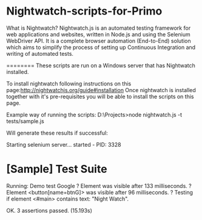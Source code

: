 # Nightwatch-scripts-for-Primo


What is Nightwatch?
Nightwatch.js is an automated testing framework for web applications and websites, written in Node.js and using the Selenium WebDriver API.
It is a complete browser automation (End-to-End) solution which aims to simplify the process of setting up Continuous Integration and writing of automated tests.

========
These scripts are run on a Windows server that has Nightwatch installed.

To install nightwatch following instructions on this page:http://nightwatchjs.org/guide#installation
Once nightwatch is installed together with it's pre-requisites you will be able to install the scripts on this page.

Example way of running the scripts:  D:\Projects>node nightwatch.js -t tests/sample.js

Will generate these results if successful:

Starting selenium server... started - PID:  3328

[Sample] Test Suite
===================

Running:  Demo test Google
 ? Element <body> was visible after 133 milliseconds.
 ? Element <button[name=btnG]> was visible after 96 milliseconds.
 ? Testing if element <#main> contains text: "Night Watch".

OK. 3 assertions passed. (15.193s)

